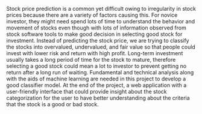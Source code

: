 Stock price prediction is a common yet difficult owing to irregularity in stock prices 
because there are a variety of factors causing this. For novice investor, they might need 
spend lots of time to understand the behavior and movement of stocks even though with 
lots of information observed from stock software tools to make good decision in 
selecting good stock for investment. Instead of predicting the stock price, we are trying 
to classify the stocks into overvalued, undervalued, and fair value so that people could 
invest with lower risk and return with high profit. Long-term investment usually takes 
a long period of time for the stock to mature, therefore selecting a good stock could 
mean a lot to investor to prevent getting no return after a long run of waiting. 
Fundamental and technical analysis along with the aids of machine learning are needed 
in this project to develop a good classifier model. At the end of the project, a web 
application with a user-friendly interface that could provide insight about the stock 
categorization for the user to have better understanding about the criteria that the stock 
is a good or bad stock.

